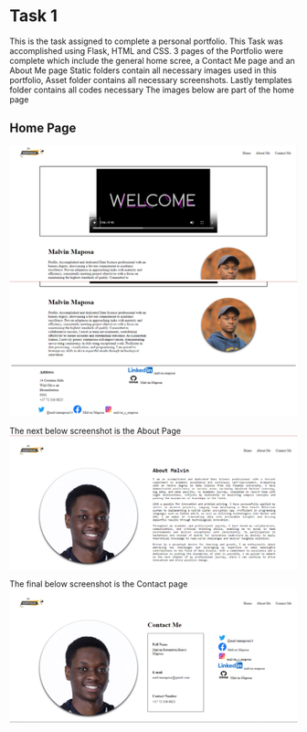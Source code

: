# Task 1
This is the task assigned to complete a personal portfolio. This Task was accomplished using Flask, HTML and CSS. 
3 pages of the Portfolio were complete which include the general home scree, a Contact Me page and an About Me page
Static folders contain all necessary images used in this portfolio, Asset folder contains all necessary screenshots. Lastly templates folder contains all codes necessary
The images below are part of the home page

## Home Page
![GitHub Logo](/assets/image.png)
![GitHub Logo](/assets/image2.png)

The next below screenshot is the About Page
![GitHub Logo](/assets/image3.png)

The final below screenshot is the Contact page
![GitHub Logo](/assets/image4.png)
